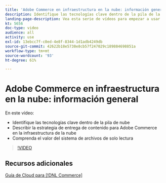 ```yaml
---
title: 'Adobe Commerce en infraestructura en la nube: información general'
description: Identifique las tecnologías clave dentro de la pila de la nube. Describa la estrategia de entrega de contenido para Adobe Commerce. Comprenda el valor del sistema de archivos de solo lectura.
landing-page-description: Vea esta serie de vídeos para empezar a usar la infraestructura en la nube utilizada para implementar y administrar Adobe Commerce.
kt: 5656
doc-type: video
audience: all
activity: use
exl-id: 13ebcc7f-c0ed-4e8f-8344-1d1adb4249db
source-git-commit: 42622b18e5738e8cb57f247029c189884698851a
workflow-type: tm+mt
source-wordcount: '93'
ht-degree: 61%

---
```


# Adobe Commerce en infraestructura en la nube: información general

En este vídeo:

- Identifique las tecnologías clave dentro de la pila de nube &#x200B;
- Describir la estrategia de entrega de contenido para Adobe Commerce en la infraestructura de la nube
- Comprenda el valor del sistema de archivos de solo lectura

>[!VIDEO](https://video.tv.adobe.com/v/35298?quality=12&learn=on)

## Recursos adicionales

[Guía de Cloud para [!DNL Commerce]](https://devdocs.magento.com/cloud/bk-cloud.html)
